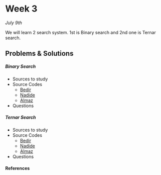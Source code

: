 # Week 3
<em>July 9th</em>

We will learn 2 search system. 1st is Binary search and 2nd one is Ternar search.

## Problems & Solutions
##### Binary Search
  - Sources to study
  - Source Codes
    - [Bedir]()
    - [Nadide]()
    - [Almaz]()
  - Questions

##### Ternar Search
  - Sources to study
  - Source Codes
    - [Bedir]()
    - [Nadide]()
    - [Almaz]()
  - Questions

#### References
  

